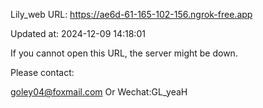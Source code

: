 Lily_web URL: https://ae6d-61-165-102-156.ngrok-free.app

Updated at: 2024-12-09 14:18:01

If you cannot open this URL, the server might be down.

Please contact: 

goley04@foxmail.com Or Wechat:GL_yeaH